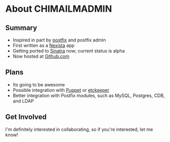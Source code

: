# About CHIMAILMADMIN

## Summary

* Inspired in part by [postfix](http://www.docunext.com/wiki/Postfix) and postfix admin
* First written as a [Nexista](http://www.nexista.org/) app
* Getting ported to [Sinatra](http://www.docunext.com/wiki/Sinatra) now; current status is alpha
* Now hosted at [Github.com](http://github.com/docunext/yodnsconf)

## Plans

* Its going to be awesome
* Possible integration with [Puppet](http://www.docunext.com/wiki/Puppet) or [etckeeper](http://www.docunext.com/wiki/Etckeeper)
* Better integration with Postfix modules, such as MySQL, Postgres, CDB, and LDAP

## Get Involved

I'm definitely interested in collaborating, so if you're interested, let me know!
